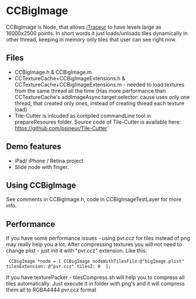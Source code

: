CCBigImage 
==================

CCBigImage is Node, that allows [iTraceur](http://itunes.apple.com/us/app/itraceur-parkour-freerunning/id374163905?mt=8 "AppStore Link") to have levels large as 16000x2500 points.
In short words it just loads/unloads tiles dynamically in other thread, keeping in memory only tiles that user can see right now.

Files
-------------
* CCBigImage.h & CCBigImage.m
* CCTextureCache+CCBigImageExtensions.h & CCTextureCache+CCBigImageExtensions.m - needed to load textures from the same thread all the time 
(Has more performance than CCTextureCache's addImageAsync:target:selector: cause uses only one thread, that created only ones, instead of creating thread each texture load)
* Tile-Cutter is inlcuded as compiled commandLine tool in prepareResoures folder. Source code of Tile-Cutter is available here: https://github.com/psineur/Tile-Cutter

Demo features
-------------
* iPad/ iPhone / Retina project
* Slide node with finger.

Using CCBigImage
--------------------------------------------------
See comments in CCBigImage.h, code in CCBigImageTestLayer for more info.

Performance
--------------------------------------------------
If you have some performance issues - using pvr.ccz for tiles instead of png may really help you a lot.
After compressing textures you will not need to change plist - just init it with "pvr.ccz" extension.
Like this:

     CCBigImage *node = [ CCBigImage nodeWithTilesFile:@"bigImage.plist" tilesExtension: @"pvr.ccz" tilesZ: 0  ];
     
If you have texturePacker - tilesCompress.sh will help you to compress all tiles automatically.
Just execute it in folder with png's and it will compress them all to RGBA4444 pvr.ccz format
